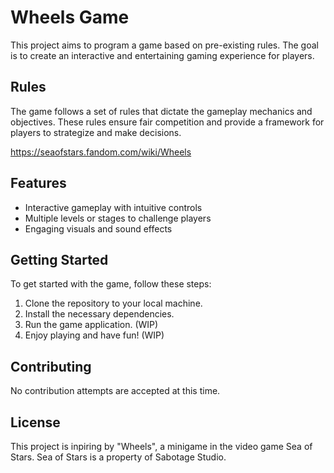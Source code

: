 # Wheels Game

This project aims to program a game based on pre-existing rules. The goal is to create an interactive and entertaining gaming experience for players.

## Rules

The game follows a set of rules that dictate the gameplay mechanics and objectives. These rules ensure fair competition and provide a framework for players to strategize and make decisions.

https://seaofstars.fandom.com/wiki/Wheels

## Features

- Interactive gameplay with intuitive controls
- Multiple levels or stages to challenge players
- Engaging visuals and sound effects

## Getting Started

To get started with the game, follow these steps:

1. Clone the repository to your local machine.
2. Install the necessary dependencies.
3. Run the game application. (WIP)
4. Enjoy playing and have fun! (WIP)

## Contributing

No contribution attempts are accepted at this time.

## License

This project is inpiring by "Wheels", a minigame in the video game Sea of Stars.
Sea of Stars is a property of Sabotage Studio.
